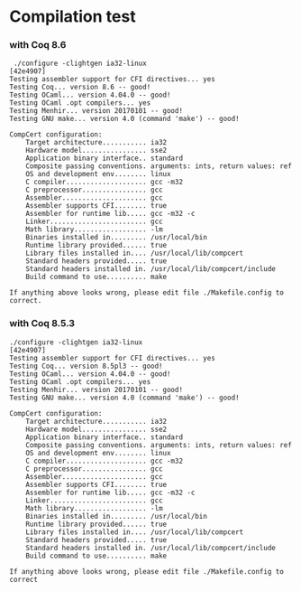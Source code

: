 # Compilation test

### with Coq 8.6

     ./configure -clightgen ia32-linux                                                 [42e4907]
    Testing assembler support for CFI directives... yes
    Testing Coq... version 8.6 -- good!
    Testing OCaml... version 4.04.0 -- good!
    Testing OCaml .opt compilers... yes
    Testing Menhir... version 20170101 -- good!
    Testing GNU make... version 4.0 (command 'make') -- good!

    CompCert configuration:
        Target architecture........... ia32
        Hardware model................ sse2
        Application binary interface.. standard
        Composite passing conventions. arguments: ints, return values: ref
        OS and development env........ linux
        C compiler.................... gcc -m32
        C preprocessor................ gcc
        Assembler..................... gcc
        Assembler supports CFI........ true
        Assembler for runtime lib..... gcc -m32 -c
        Linker........................ gcc
        Math library.................. -lm
        Binaries installed in......... /usr/local/bin
        Runtime library provided...... true
        Library files installed in.... /usr/local/lib/compcert
        Standard headers provided..... true
        Standard headers installed in. /usr/local/lib/compcert/include
        Build command to use.......... make
    
    If anything above looks wrong, please edit file ./Makefile.config to correct.

### with Coq 8.5.3

    ./configure -clightgen ia32-linux                                                 [42e4907]
    Testing assembler support for CFI directives... yes
    Testing Coq... version 8.5pl3 -- good!
    Testing OCaml... version 4.04.0 -- good!
    Testing OCaml .opt compilers... yes
    Testing Menhir... version 20170101 -- good!
    Testing GNU make... version 4.0 (command 'make') -- good!

    CompCert configuration:
        Target architecture........... ia32
        Hardware model................ sse2
        Application binary interface.. standard
        Composite passing conventions. arguments: ints, return values: ref
        OS and development env........ linux
        C compiler.................... gcc -m32
        C preprocessor................ gcc
        Assembler..................... gcc
        Assembler supports CFI........ true
        Assembler for runtime lib..... gcc -m32 -c
        Linker........................ gcc
        Math library.................. -lm
        Binaries installed in......... /usr/local/bin
        Runtime library provided...... true
        Library files installed in.... /usr/local/lib/compcert
        Standard headers provided..... true
        Standard headers installed in. /usr/local/lib/compcert/include
        Build command to use.......... make

    If anything above looks wrong, please edit file ./Makefile.config to correct
